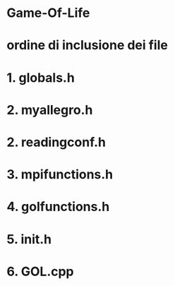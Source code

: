 # Game-Of-Life

# ordine di inclusione dei file
# 1. globals.h
# 2. myallegro.h
# 2. readingconf.h
# 3. mpifunctions.h
# 4. golfunctions.h
# 5. init.h
# 6. GOL.cpp
